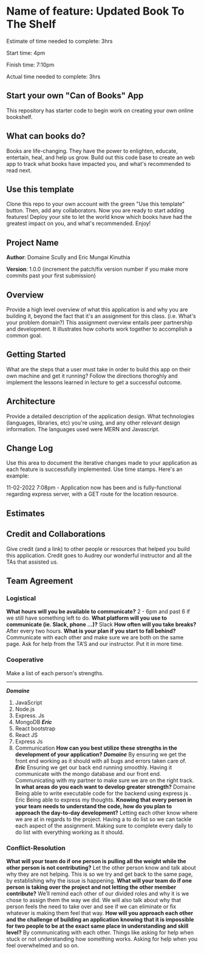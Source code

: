 # Name of feature: Updated Book To The Shelf

Estimate of time needed to complete: 3hrs

Start time: 4pm

Finish time: 7:10pm

Actual time needed to complete: 3hrs

## Start your own "Can of Books" App

This repository has starter code to begin work on creating your own online bookshelf.

## What can books do?

Books are life-changing. They have the power to enlighten, educate, entertain, heal, and help us grow. Build out this code base to create an web app to track what books have impacted you, and what's recommended to read next.

## Use this template

Clone this repo to your own account with the green "Use this template" button. Then, add any collaborators. Now you are ready to start adding features! Deploy your site to let the world know which books have had the greatest impact on you, and what's recommended. Enjoy!

## Project Name

**Author**: Domaine Scully and Eric Mungai Kinuthia

**Version**: 1.0.0 (increment the patch/fix version number if you make more commits past your first submission)

## Overview

Provide a high level overview of what this application is and why you are building it, beyond the fact that it's an assignment for this class. (i.e. What's your problem domain?) This assignment overview entails peer partnership and development. It illustrates how cohorts work together to accomplish  a common goal.

## Getting Started

What are the steps that a user must take in order to build this app on their own machine and get it running? Follow the directions thoroghly and implement the lessons learned in lecture to get a successful outcome.

## Architecture

Provide a detailed description of the application design. What technologies (languages, libraries, etc) you're using, and any other relevant design information. The languages used were MERN and Javascript.

## Change Log

Use this area to document the iterative changes made to your application as each feature is successfully implemented. Use time stamps. Here's an example:

11-02-2022 7:08pm - Application now has been and is fully-functional regarding express server, with a GET route for the location resource. 

## Estimates
<!-- See below -->

## Credit and Collaborations

Give credit (and a link) to other people or resources that helped you build this application.
Credit goes to Audrey our wonderful instructor
and all the TAs that assisted us.

## Team Agreement

### Logistical

**What hours will you be available to communicate?**
2 - 6pm and past 6 if we still have something left to do.
**What platform will you use to communicate (ie. Slack, phone …)?**
Slack
**How often will you take breaks?**
After every two hours.
**What is your plan if you start to fall behind?**
Communicate with each other and make sure we are both on the same page. Ask for help from the TA’S and our instructor.
Put it in more time.

### Cooperative

Make a list of each person's strengths.
***
***Domaine***
1. JavaScript
2. Node.js
3. Express. Js
4. MongoDB
***Eric***
1. React bootstrap
2. React JS
3. Express Js
4. Communication
**How can you best utilize these strengths in the development of your application?**
***Domaine***
By ensuring we get the front end working as it should with all bugs and errors taken care of.
***Eric***
Ensuring we get our back end running smoothly. Having it communicate with the mongo database and our front end.
Communicating with my partner to make sure we are on the right track.
**In what areas do you each want to develop greater strength?**
Domaine
Being able to write executable code for the backend using express js .
Eric
Being able to express my thoughts.
**Knowing that every person in your team needs to understand the code, how do you plan to approach the day-to-day development?**
Letting each other know where we are at in regards to the project.
Having a to do list so we can tackle each aspect of the assignment.
Making sure to complete every daily to do list with everything working as it should.

### Conflict-Resolution

**What will your team do if one person is pulling all the weight while the other person is not contributing?**
Let the other person know and talk about why they are not helping.
This is so we try and get back to the same page, by establishing why the issue is happening.
**What will your team do if one person is taking over the project and not letting the other member contribute?**
We’ll remind each other of our divided roles and why it is we chose to assign them the way we did. We will also talk about why that person feels the need to take over and see if we can eliminate or fix whatever is making them feel that way.
**How will you approach each other and the challenge of building an application knowing that it is impossible for two people to be at the exact same place in understanding and skill level?**
By communicating with each other. Things like asking for help when stuck or not understanding how something works. Asking for help when you feel overwhelmed and so on.
